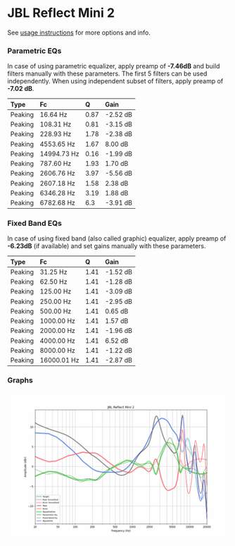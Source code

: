 # JBL Reflect Mini 2
See [usage instructions](https://github.com/jaakkopasanen/AutoEq#usage) for more options and info.

### Parametric EQs
In case of using parametric equalizer, apply preamp of **-7.46dB** and build filters manually
with these parameters. The first 5 filters can be used independently.
When using independent subset of filters, apply preamp of **-7.02 dB**.

| Type    | Fc          |    Q | Gain     |
|:--------|:------------|:-----|:---------|
| Peaking | 16.64 Hz    | 0.87 | -2.52 dB |
| Peaking | 108.31 Hz   | 0.81 | -3.15 dB |
| Peaking | 228.93 Hz   | 1.78 | -2.38 dB |
| Peaking | 4553.65 Hz  | 1.67 | 8.00 dB  |
| Peaking | 14994.73 Hz | 0.16 | -1.99 dB |
| Peaking | 787.60 Hz   | 1.93 | 1.70 dB  |
| Peaking | 2606.76 Hz  | 3.97 | -5.56 dB |
| Peaking | 2607.18 Hz  | 1.58 | 2.38 dB  |
| Peaking | 6346.28 Hz  | 3.19 | 1.88 dB  |
| Peaking | 6782.68 Hz  | 6.3  | -3.91 dB |

### Fixed Band EQs
In case of using fixed band (also called graphic) equalizer, apply preamp of **-6.23dB**
(if available) and set gains manually with these parameters.

| Type    | Fc          |    Q | Gain     |
|:--------|:------------|:-----|:---------|
| Peaking | 31.25 Hz    | 1.41 | -1.52 dB |
| Peaking | 62.50 Hz    | 1.41 | -1.28 dB |
| Peaking | 125.00 Hz   | 1.41 | -3.09 dB |
| Peaking | 250.00 Hz   | 1.41 | -2.95 dB |
| Peaking | 500.00 Hz   | 1.41 | 0.65 dB  |
| Peaking | 1000.00 Hz  | 1.41 | 1.57 dB  |
| Peaking | 2000.00 Hz  | 1.41 | -1.96 dB |
| Peaking | 4000.00 Hz  | 1.41 | 6.52 dB  |
| Peaking | 8000.00 Hz  | 1.41 | -1.22 dB |
| Peaking | 16000.01 Hz | 1.41 | -2.87 dB |

### Graphs
![](./JBL%20Reflect%20Mini%202.png)